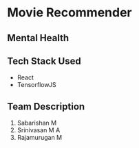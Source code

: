 # Movie Recommender

## Mental Health

## Tech Stack Used
- React
- TensorflowJS

## Team Description

1. Sabarishan M
2. Srinivasan M A
3. Rajamurugan M
